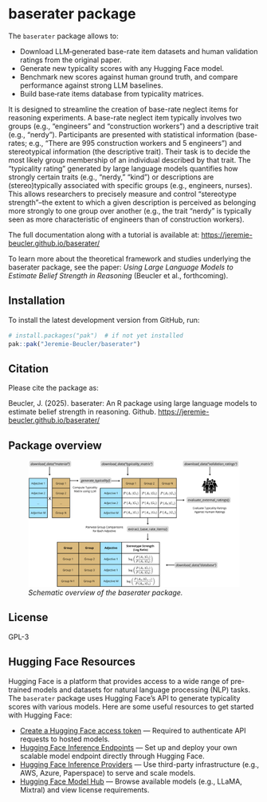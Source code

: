 baserater package
================

The `baserater` package allows to:

- Download LLM‑generated base-rate item datasets and human validation
  ratings from the original paper.  
- Generate new typicality scores with any Hugging Face model.  
- Benchmark new scores against human ground truth, and compare
  performance against strong LLM baselines.  
- Build base‑rate items database from typicality matrices.

It is designed to streamline the creation of base-rate neglect items for
reasoning experiments. A base-rate neglect item typically involves two
groups (e.g., “engineers” and “construction workers”) and a descriptive
trait (e.g., “nerdy”). Participants are presented with statistical
information (base-rates; e.g., “There are 995 construction workers and 5
engineers”) and stereotypical information (the descriptive trait). Their
task is to decide the most likely group membership of an individual
described by that trait. The “typicality rating” generated by large
language models quantifies how strongly certain traits (e.g., “nerdy,”
“kind”) or descriptions are (stereo)typically associated with specific
groups (e.g., engineers, nurses). This allows researchers to precisely
measure and control “stereotype strength”–the extent to which a given
description is perceived as belonging more strongly to one group over
another (e.g., the trait “nerdy” is typically seen as more
characteristic of engineers than of construction workers).

The full documentation along with a tutorial is available at:
<https://jeremie-beucler.github.io/baserater/>

To learn more about the theoretical framework and studies underlying the
baserater package, see the paper: *Using Large Language Models to
Estimate Belief Strength in Reasoning* (Beucler et al., forthcoming).

## Installation

To install the latest development version from GitHub, run:

``` r
# install.packages("pak")  # if not yet installed
pak::pak("Jeremie-Beucler/baserater")
```

## Citation

Please cite the package as:

Beucler, J. (2025). baserater: An R package using large language models
to estimate belief strength in reasoning. Github.
<https://jeremie-beucler.github.io/baserater/>

## Package overview

<figure>
<img src="./man/figures/baserater_illustration.png"
alt="Schematic overview of the baserater package." />
<figcaption aria-hidden="true"><em>Schematic overview of the baserater
package.</em></figcaption>
</figure>

## License

GPL-3

## Hugging Face Resources

Hugging Face is a platform that provides access to a wide range of
pre-trained models and datasets for natural language processing (NLP)
tasks. The `baserater` package uses Hugging Face’s API to generate
typicality scores with various models. Here are some useful resources to
get started with Hugging Face:

- [Create a Hugging Face access
  token](https://huggingface.co/settings/tokens) — Required to
  authenticate API requests to hosted models.  
- [Hugging Face Inference
  Endpoints](https://huggingface.co/docs/inference-endpoints) — Set up
  and deploy your own scalable model endpoint directly through Hugging
  Face.  
- [Hugging Face Inference
  Providers](https://huggingface.co/docs/inference-providers) — Use
  third-party infrastructure (e.g., AWS, Azure, Paperspace) to serve and
  scale models.  
- [Hugging Face Model Hub](https://huggingface.co/models) — Browse
  available models (e.g., LLaMA, Mixtral) and view license requirements.
